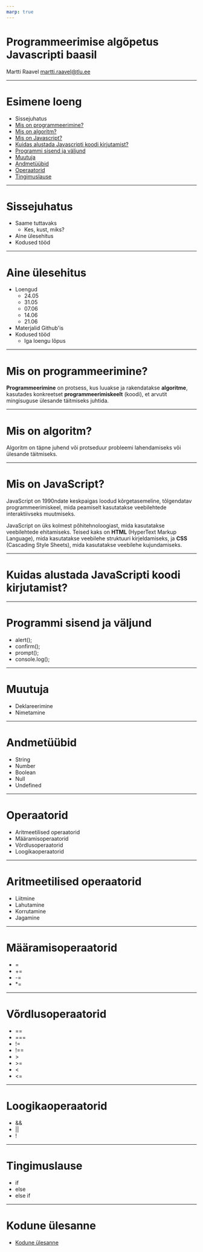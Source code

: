 ```yaml
---
marp: true
---
```


# Programmeerimise algõpetus Javascripti baasil

Martti Raavel
martti.raavel@tlu.ee

---
# Esimene loeng
- Sissejuhatus
- [Mis on programmeerimine?](../../concepts/programmeerimine/README.md)
- [Mis on algoritm?](../../concepts/algoritm/README.md)
- [Mis on Javascript?](../../concepts/javascript/README.md)
- [Kuidas alustada Javascripti koodi kirjutamist?](../../concepts/alustamine/README.md)
- [Programmi sisend ja väljund](../../concepts/suhtlemine/README.md)
- [Muutuja](../../concepts/muutuja/README.md)
- [Andmetüübid](../../concepts/andmetyybid/README.md)
- [Operaatorid](../../concepts/operaatorid/README.md)
- [Tingimuslause](../../concepts/tingimuslause/README.md)


---
# Sissejuhatus
- Saame tuttavaks
  - Kes, kust, miks?
- Aine ülesehitus
- Kodused tööd

---
# Aine ülesehitus
- Loengud
  - 24.05
  - 31.05
  - 07.06
  - 14.06
  - 21.06
- Materjalid Github'is
- Kodused tööd
  - Iga loengu lõpus

---
# Mis on programmeerimine?

**Programmeerimine** on protsess, kus luuakse ja rakendatakse **algoritme**, kasutades konkreetset **programmeerimiskeelt** (koodi), et arvutit mingisuguse ülesande täitmiseks juhtida.

---
# Mis on algoritm?
Algoritm on täpne juhend või protseduur probleemi lahendamiseks või ülesande täitmiseks.

___
# Mis on JavaScript?

JavaScript on 1990ndate keskpaigas loodud kõrgetasemeline, tõlgendatav programmeerimiskeel, mida peamiselt kasutatakse veebilehtede interaktiivseks muutmiseks.

JavaScript on üks kolmest põhitehnoloogiast, mida kasutatakse veebilehtede ehitamiseks. Teised kaks on **HTML** (HyperText Markup Language), mida kasutatakse veebilehe struktuuri kirjeldamiseks, ja **CSS** (Cascading Style Sheets), mida kasutatakse veebilehe kujundamiseks.
___
# Kuidas alustada JavaScripti koodi kirjutamist?

___
# Programmi sisend ja väljund
- alert();
- confirm();
- prompt();
- console.log();

---
# Muutuja
- Deklareerimine
- Nimetamine

---
# Andmetüübid
- String
- Number
- Boolean
- Null
- Undefined

---
# Operaatorid
- Aritmeetilised operaatorid
- Määramisoperaatorid
- Võrdlusoperaatorid
- Loogikaoperaatorid

---
# Aritmeetilised operaatorid
- Liitmine
- Lahutamine
- Korrutamine
- Jagamine

---
# Määramisoperaatorid
- =
- +=
- -=
- *=

---
# Võrdlusoperaatorid
- ==
- ===
- !=
- !==
- \>
- \>=
- \<
- \<=

---
# Loogikaoperaatorid
- &&
- ||
- !

---
# Tingimuslause
- if
- else
- else if

---
# Kodune ülesanne
- [Kodune ülesanne](./homework.md)
